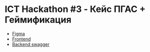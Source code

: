 # ICT Hackathon #3 - Кейс ПГАС + Геймификация

- [Figma](https://www.figma.com/file/5uqpmql2RlclLKI7DxbfvI/Untitled?node-id=0%3A1)
- [Frontend](https://kitty-says-meow.web.app/)
- [Backend swagger](https://ict-hack-3.komarov.ml/api/swagger/)
